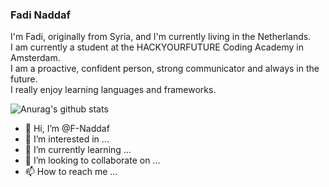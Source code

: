 ### Fadi Naddaf

I'm Fadi, originally from Syria, and I'm currently living in the Netherlands.<br>
I am currently a student at the HACKYOURFUTURE Coding Academy in Amsterdam.<br>
I am a proactive, confident person, strong communicator and always in the future.<br>
I really enjoy learning languages and frameworks.

![Anurag's github stats](https://github-readme-stats.vercel.app/api?username=F-Naddaf)


- 👋 Hi, I’m @F-Naddaf
- 👀 I’m interested in ...
- 🌱 I’m currently learning ...
- 💞️ I’m looking to collaborate on ...
- 📫 How to reach me ...

<!---
F-Naddaf/F-Naddaf is a ✨ special ✨ repository because its `README.md` (this file) appears on your GitHub profile.
You can click the Preview link to take a look at your changes.
--->
